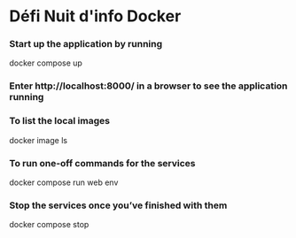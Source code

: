 # Défi Nuit d'info Docker
### Start up the application by running
docker compose up
### Enter http://localhost:8000/ in a browser to see the application running
### To list the local images 
docker image ls
### To run one-off commands for the services
docker compose run web env
### Stop the services once you’ve finished with them
docker compose stop
